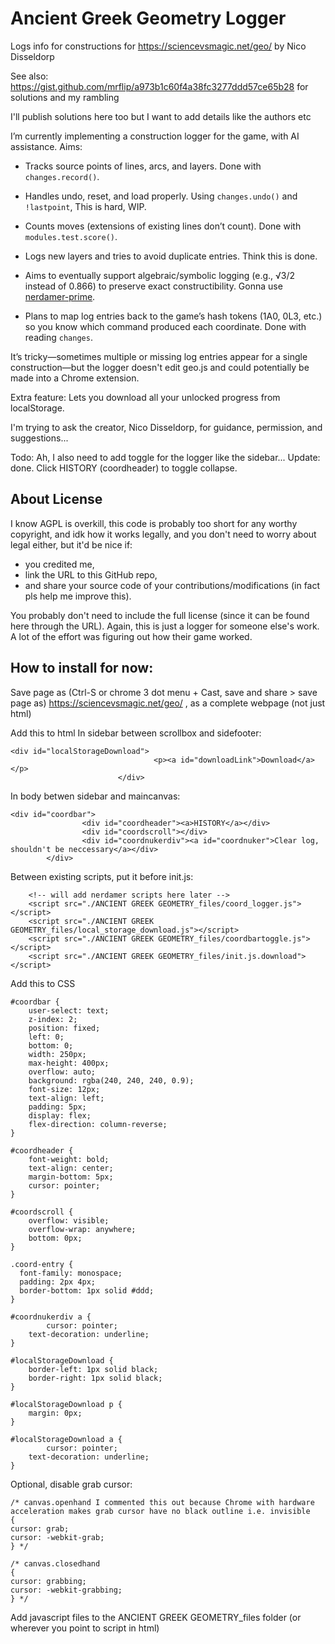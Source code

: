 # Ancient Greek Geometry Logger
Logs info for constructions for https://sciencevsmagic.net/geo/ by Nico Disseldorp

See also: https://gist.github.com/mrflip/a973b1c60f4a38fc3277ddd57ce65b28 for solutions and my rambling

I'll publish solutions here too but I want to add details like the authors etc

I’m currently implementing a construction logger for the game, with AI assistance. Aims:

* Tracks source points of lines, arcs, and layers. Done with `changes.record()`.

* Handles undo, reset, and load properly. Using `changes.undo()` and `!lastpoint`, This is hard, WIP.

* Counts moves (extensions of existing lines don’t count). Done with `modules.test.score()`.

* Logs new layers and tries to avoid duplicate entries. Think this is done.

* Aims to eventually support algebraic/symbolic logging (e.g., √3/2 instead of 0.866) to preserve exact constructibility. Gonna use [nerdamer-prime](https://github.com/together-science/nerdamer-prime).

* Plans to map log entries back to the game’s hash tokens (1A0, 0L3, etc.) so you know which command produced each coordinate. Done with reading `changes`.

It’s tricky—sometimes multiple or missing log entries appear for a single construction—but the logger doesn't edit geo.js and could potentially be made into a Chrome extension.

Extra feature: Lets you download all your unlocked progress from localStorage.

I'm trying to ask the creator, Nico Disseldorp, for guidance, permission, and suggestions...

Todo: Ah, I also need to add toggle for the logger like the sidebar... Update: done. Click HISTORY (coordheader) to toggle collapse.

## About License

I know AGPL is overkill, this code is probably too short for any worthy copyright, and idk how it works legally, and you don't need to worry about legal either, but it'd be nice if:
* you credited me, 
* link the URL to this GitHub repo, 
* and share your source code of your contributions/modifications (in fact pls help me improve this).

You probably don't need to include the full license (since it can be found here through the URL). Again, this is just a logger for someone else's work. A lot of the effort was figuring out how their game worked.

## How to install for now:

Save page as (Ctrl-S or chrome 3 dot menu + Cast, save and share > save page as) https://sciencevsmagic.net/geo/ , as a complete webpage (not just html)

Add this to html
In sidebar between scrollbox and sidefooter:
```
<div id="localStorageDownload">
                                <p><a id="downloadLink">Download</a></p>
                        </div>
```

In body betwen sidebar and maincanvas:
```
<div id="coordbar">
                <div id="coordheader"><a>HISTORY</a></div>
                <div id="coordscroll"></div>
                <div id="coordnukerdiv"><a id="coordnuker">Clear log, shouldn't be neccessary</a></div>
        </div>
```
Between existing scripts, put it before init.js:
```
	<!-- will add nerdamer scripts here later -->
	<script src="./ANCIENT GREEK GEOMETRY_files/coord_logger.js"></script>
	<script src="./ANCIENT GREEK GEOMETRY_files/local_storage_download.js"></script>
	<script src="./ANCIENT GREEK GEOMETRY_files/coordbartoggle.js"></script>
	<script src="./ANCIENT GREEK GEOMETRY_files/init.js.download"></script>
```
Add this to CSS
```
#coordbar {
    user-select: text;
    z-index: 2;
    position: fixed;
    left: 0;
    bottom: 0;
    width: 250px;
    max-height: 400px;
    overflow: auto;
    background: rgba(240, 240, 240, 0.9);
    font-size: 12px;
    text-align: left;
    padding: 5px;
	display: flex;
	flex-direction: column-reverse;
}

#coordheader {
    font-weight: bold;
    text-align: center;
    margin-bottom: 5px;
    cursor: pointer; 
}

#coordscroll {
    overflow: visible;
    overflow-wrap: anywhere;
    bottom: 0px;
}

.coord-entry {
  font-family: monospace;
  padding: 2px 4px;
  border-bottom: 1px solid #ddd;
}

#coordnukerdiv a {
        cursor: pointer;
    text-decoration: underline;
}

#localStorageDownload {
    border-left: 1px solid black;
    border-right: 1px solid black;
}

#localStorageDownload p {
    margin: 0px;
}

#localStorageDownload a {
        cursor: pointer;
    text-decoration: underline;
}
```

Optional, disable grab cursor: 
```
/* canvas.openhand I commented this out because Chrome with hardware acceleration makes grab cursor have no black outline i.e. invisible
{
cursor: grab;
cursor: -webkit-grab;
} */

/* canvas.closedhand
{
cursor: grabbing;
cursor: -webkit-grabbing;
} */

```
Add javascript files to the ANCIENT GREEK GEOMETRY_files folder (or wherever you point to script in html)

